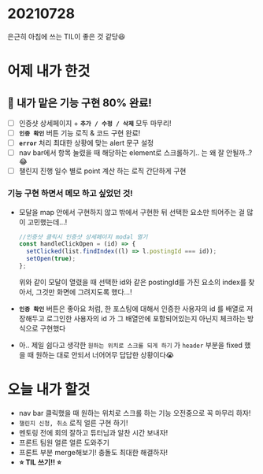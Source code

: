 # 20210728
은근히 아침에 쓰는 TIL이 좋은 것 같당😆

# 어제 내가 한것 

## 📌 내가 맡은 기능 구현 80% 완료!
- [ ] 인증샷 상세페이지 + **`추가 / 수정 / 삭제`** 모두 마무리!
- [ ] **`인증 확인`** 버튼 기능 로직 & 코드 구현 완료!
- [ ] **`error`** 처리 최대한 상황에 맞는 alert 문구 설정
- [ ] nav bar에서 항목 눌렸을 때 해당하는 element로 스크롤하기.. 는 왜 잘 안될까..?😂
- [ ] 챌린지 진행 일수 별로 point 계산 하는 로직 간단하게 구현 

### 기능 구현 하면서 메모 하고 싶었던 것!

- 모달을 map 안에서 구현하지 않고 밖에서 구현한 뒤 선택한 요소만 띄어주는 걸 많이 고민했는데...!
  ```jsx
  //인증샷 클릭시 인증샷 상세페이지 modal 열기
  const handleClickOpen = (id) => {
    setClicked(list.findIndex((l) => l.postingId === id));
    setOpen(true);
  };
  ```
  위와 같이 모달이 열렸을 때 선택한 id와 같은 postingId를 가진 요소의 index를 찾아서, 그것만 
  화면에 그려지도록 했다...!
  
- **`인증 확인`** 버튼은 좋아요 처럼, 한 포스팅에 대해서 인증한 사용자의 id 를 배열로 저장해두고
    로그인한 사용자의 id 가 그 배열안에 포함되어있는지 아닌지 체크하는 방식으로 구현했다
    
- 아.. 제일 쉽다고 생각한 `원하는 위치로 스크롤 되게 하기` 가 `header` 부분을 fixed 했을 때
    원하는 대로 안되서 너어어무 답답한 상황이다😭
    
# 오늘 내가 할것
  
- nav bar 클릭했을 때 원하는 위치로 스크롤 하는 기능 오전중으로 꼭 마무리 하자!
- `챌린지 신청, 취소` 로직 얼른 구현 하기!
- 멘토링 전에 회의 잘하고 튜터님과 알찬 시간 보내자!
- 프론트 팀원 얼른 얼른 도와주기
- 프론트 부분 merge해보기! 충돌도 최대한 해결하자!
- **⭐ TIL 쓰기!! ⭐**
